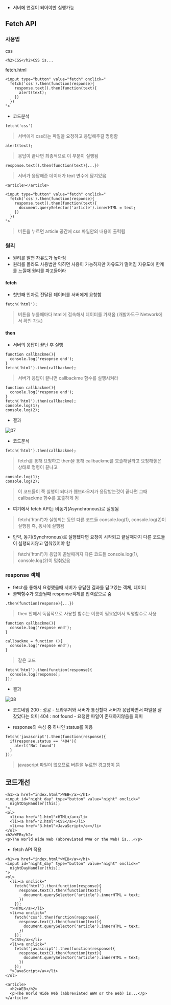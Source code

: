 - 서버에 연결이 되어야만 실행가능
## Fetch API
### 사용법
css
```
<h2>CSS</h2>CSS is...
```
fetch.html
```
<input type="button" value="fetch" onclick="
  fetch('css').then(function(response){ 
    response.text().then(function(text){
      alert(text);
    })
  })
">
```
- 코드분석
```
fetch('css')
```
> 서버에게 css라는 파일을 요청하고 응답해주길 명령함
```
alert(text);
```
> 응답이 끝나면 최종적으로 이 부분이 실행됨
```
response.text().then(function(text){...})
```
> 서버가 응답해준 데이터가 text 변수에 담겨있음
```
<article></article>

<input type="button" value="fetch" onclick="
  fetch('css').then(function(response){ 
    response.text().then(function(text){
      document.querySelector('article').innerHTML = text;
    })
  })
">
```
> 버튼을 누르면 article 공간에 css 파일안의 내용이 출력됨

### 원리
- 원리를 알면 자유도가 높아짐
- 원리를 몰라도 사용법만 익히면 사용이 가능하지만 자유도가 떨어짐 자유도에 한계를 느낄때 원리를 파고들어라

#### fetch
- 첫번째 인자로 전달된 데이터를 서버에게 요청함
```
fetch('html');
```
> 버튼을 누를때마다 html에 접속해서 데이터를 가져옴 (개발자도구 Network에서 확인 가능)

#### then
- 서버의 응답이 끝난 후 실행
```
function callbackme(){
  console.log('resopnse end');
}
fetch('html').then(callbackme);
```
> 서버가 응답이 끝나면 callbackme 함수를 실행시켜라
```
function callbackme(){
  console.log('response end');
}
fetch('html').then(callbackme);
console.log(1);
console.log(2);
```
- 결과

![07](img/07.png)

- 코드분석
```
fetch('html').then(callbackme);
```
> fetch를 통해 요청하고 then을 통해 callbackme를 호출해달라고 요청해놓은 상태로 명령이 끝나고
```
console.log(1);
console.log(2);
```
> 이 코드들이 쭉 실행이 되다가 웹브라우저가 응답받는것이 끝나면 그때 callbackme 함수를 호출하게 됨
- 여기에서 fetch API는 비동기(Asynchronous)로 실행됨
> fetch('html')가 실행되는 동안 다른 코드들 console.log(1), console.log(2)이 실행됨 즉, 동시에 실행됨

- 만약, 동기(Synchronous)로 실행됐다면 요청이 시작되고 끝날때까지 다른 코드들이 실행되지않고 멈춰있어야 함
> fetch('html')가 응답이 끝날때까지 다른 코드들 console.log(1), console.log(2)이 멈춰있음

### response 객체
- fetch를 통해서 요청했을때 서버가 응답한 결과를 담고있는 객체, 데이터
- 콜백함수가 호출될때 response객체를 입력값으로 줌
```
.then(function(response){...})
```
> then 안에서 독점적으로 사용할 함수는 이름이 필요없어서 익명함수로 사용
```
function callbackme(){
  console.log('respnse end');
}

callbackme = function (){
  console.log('respnse end');
}
```
> 같은 코드
```
fetch('html').then(function(response){
  console.log(response);
});
```
- 결과

![08](img/08.png)

- 코드네임
200 : 성공 - 브라우저와 서버가 통신할때 서버가 응답하면서 파일을 잘 찾았다는 의미
404 : not found - 요청한 파일이 존재하지않음을 의미

- response의 속성 중 하나인 status를 이용
```
fetch('javascript').then(function(response){
  if(response.status == '404'){
    alert('Not found')
  }
});
```
> javascript 파일이 없으므로 버튼을 누르면 경고창이 뜸

## 코드개선
```
<h1><a href="index.html">WEB</a></h1>
<input id="night_day" type="button" value="night" onclick="
  nightDayHandler(this);
">
<ol>
  <li><a href="1.html">HTML</a></li>
  <li><a href="2.html">CSS</a></li>
  <li><a href="3.html">JavaScript</a></li>
</ol>
<h2>WEB</h2>
<p>The World Wide Web (abbreviated WWW or the Web) is...</p>
```
- fetch API 적용
```
<h1><a href="index.html">WEB</a></h1>
<input id="night_day" type="button" value="night" onclick="
  nightDayHandler(this);
">
<ol>
  <li><a onclick="
    fetch('html').then(function(response){
      response.text().then(function(text){
        document.querySelector('article').innerHTML = text;
      })
    });
  ">HTML</a></li>
  <li><a onclick="
    fetch('css').then(function(response){
      response.text().then(function(text){
        document.querySelector('article').innerHTML = text;
      })
    });
  ">CSS</a></li>
  <li><a onclick="
    fetch('javascript').then(function(response){
      response.text().then(function(text){
        document.querySelector('article').innerHTML = text;
      })
    });
  ">JavaScript</a></li>
</ol>

<article>
  <h2>WEB</h2>
  <p>The World Wide Web (abbreviated WWW or the Web) is...</p>
</article>
```
